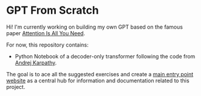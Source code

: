 # GPT From Scratch

Hi! I'm currently working on building my own GPT based on the famous paper [Attention Is All You Need](https://arxiv.org/pdf/1706.03762).

For now, this repository contains:

- Python Notebook of a decoder-only transformer following the code from [Andrej Karpathy](https://github.com/karpathy/ng-video-lecture).

The goal is to ace all the suggested exercises and create a [main entry point website](https://harvestwalukow.github.io/gpt/) as a central hub for information and documentation related to this project.
